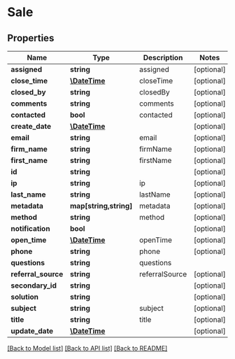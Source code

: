 # Sale

## Properties
Name | Type | Description | Notes
------------ | ------------- | ------------- | -------------
**assigned** | **string** | assigned | [optional] 
**close_time** | [**\DateTime**](\DateTime.md) | closeTime | [optional] 
**closed_by** | **string** | closedBy | [optional] 
**comments** | **string** | comments | [optional] 
**contacted** | **bool** | contacted | [optional] 
**create_date** | [**\DateTime**](\DateTime.md) |  | [optional] 
**email** | **string** | email | [optional] 
**firm_name** | **string** | firmName | [optional] 
**first_name** | **string** | firstName | [optional] 
**id** | **string** |  | [optional] 
**ip** | **string** | ip | [optional] 
**last_name** | **string** | lastName | [optional] 
**metadata** | **map[string,string]** | metadata | [optional] 
**method** | **string** | method | [optional] 
**notification** | **bool** |  | [optional] 
**open_time** | [**\DateTime**](\DateTime.md) | openTime | [optional] 
**phone** | **string** | phone | [optional] 
**questions** | **string** | questions | 
**referral_source** | **string** | referralSource | [optional] 
**secondary_id** | **string** |  | [optional] 
**solution** | **string** |  | [optional] 
**subject** | **string** | subject | [optional] 
**title** | **string** | title | [optional] 
**update_date** | [**\DateTime**](\DateTime.md) |  | [optional] 

[[Back to Model list]](../README.md#documentation-for-models) [[Back to API list]](../README.md#documentation-for-api-endpoints) [[Back to README]](../README.md)


